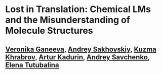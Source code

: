 # Lost in Translation: Chemical LMs and the Misunderstanding of Molecule Structures
## [Veronika Ganeeva](https://scholar.google.com/citations?hl=ru&user=3BHxgTgAAAAJ), [Andrey Sakhovskiy](https://scholar.google.com/citations?hl=ru&user=bf9-6ssAAAAJv), [Kuzma Khrabrov](https://scholar.google.com/citations?hl=ru&user=DRmC-YUAAAAJ), [Artur Kadurin](https://scholar.google.com/citations?user=HFLFHzUAAAAJ&hl=ru), [Andrey Savchenko](https://scholar.google.com/citations?hl=ru&user=1feIO4YAAAAJ), [Elena Tutubalina](https://scholar.google.com/citations?user=npM9yekAAAAJ&hl=ru)





